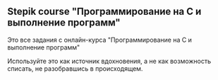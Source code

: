 ## Stepik course "Программирование на C и выполнение программ"

Это все задания с онлайн-курса "Программирование на C и выполнение программ"

Используйте это как источник вдохновения, а не как возможность списать, не разобравшись в происходящем.
